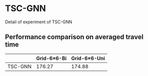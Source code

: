 # TSC-GNN
Detail of experiment of TSC-GNN

## Performance comparison on averaged travel time

|         | Grid-6×6-Bi | Grid-6×6-Uni |
| ------- | ----------- | ------------ |
| TSC-GNN | 176.27      | 174.88       |
